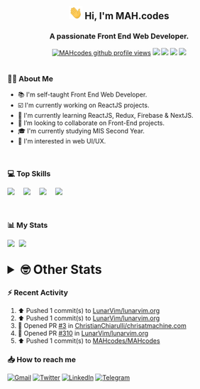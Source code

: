 <h2 align="center"><img src="./Hi.gif" width="30px" height="30px"> Hi, I'm MAH.codes</h2>

<h3 align="center">A passionate Front End Web Developer.</h3>

<div align="center">
  <a href="#"><img src="https://komarev.com/ghpvc/?username=MAHcodes&style=for-the-badge&logo=" alt="MAHcodes github profile views" /></a>
  <a href="https://www.linux.org"><img src="https://img.shields.io/badge/OS-Linux-e06c75?style=for-the-badge&logo=linux" /></a>
	<a href="https://archlinux.org"><img src="https://img.shields.io/badge/DISTRO-Arch-56b6c2?style=for-the-badge&logo=arch-linux" /></a>
	<a href="https://dwm.suckless.org"><img src="https://img.shields.io/badge/WM-DWM-005577?style=for-the-badge&logo=dwm" /></a>
	<a href="https://neovim.io"><img src="https://img.shields.io/badge/IDE-Neovim-98c379?style=for-the-badge&logo=neovim" /></a>
</div>

<br>

### :man_technologist: About Me

- :books: I'm self-taught Front End Web Developer.
- :ballot_box_with_check: I'm currently working on ReactJS projects.
- :dart: I'm currently learning ReactJS, Redux, Firebase & NextJS.
- :eyes: I’m looking to collaborate on Front-End projects.
- :mortar_board: I'm currently studying MIS Second Year.
- :art: I'm interested in web UI/UX.

<br>

### :computer: Top Skills

<div style="display:flex;">
<img width ='36px' src ='https://raw.githubusercontent.com/rahulbanerjee26/githubAboutMeGenerator/main/icons/html.svg' />
<img width ='36px' src ='https://raw.githubusercontent.com/rahulbanerjee26/githubAboutMeGenerator/main/icons/css.svg' />
<img width ='36px' src ='https://raw.githubusercontent.com/rahulbanerjee26/githubAboutMeGenerator/main/icons/javascript.svg' />
<img width ='36px' src ='https://raw.githubusercontent.com/rahulbanerjee26/githubAboutMeGenerator/main/icons/reactjs.svg' />
</div>

<br>
<br>

### :bar_chart: My Stats

<img src="https://github-readme-stats.vercel.app/api?username=MAHcodes&show_icons=true&locale=en" width="49%" /><span style="display:inline-block;width:2%"></span><img src="https://github-readme-streak-stats.herokuapp.com/?user=MAHcodes&" width="49%" />

<br>

<details>
<summary style="font-size: 1.75rem; font-weight: bold;"><strong style="font-size: 1.75rem; font-weight: bold;"> 🤓 Other Stats </strong></summary>
<br>

<!--START_SECTION:waka-->
![Lines of code](https://img.shields.io/badge/From%20Hello%20World%20I%27ve%20Written-264%20Thousand%20lines%20of%20code-blue)

**🐱 My GitHub Data** 

> 🏆 1,133 Contributions in the Year 2022
 > 
> 📦 342.5 kB Used in GitHub's Storage 
 > 
> 💼 Opted to Hire
 > 
> 📜 25 Public Repositories 
 > 
> 🔑 7 Private Repositories  
 > 
**I'm a Night 🦉** 

```text
🌞 Morning    151 commits    ███░░░░░░░░░░░░░░░░░░░░░░   14.79% 
🌆 Daytime    251 commits    ██████░░░░░░░░░░░░░░░░░░░   24.58% 
🌃 Evening    395 commits    █████████░░░░░░░░░░░░░░░░   38.69% 
🌙 Night      224 commits    █████░░░░░░░░░░░░░░░░░░░░   21.94%

```
📅 **I'm Most Productive on Monday** 

```text
Monday       173 commits    ████░░░░░░░░░░░░░░░░░░░░░   16.94% 
Tuesday      150 commits    ███░░░░░░░░░░░░░░░░░░░░░░   14.69% 
Wednesday    126 commits    ███░░░░░░░░░░░░░░░░░░░░░░   12.34% 
Thursday     132 commits    ███░░░░░░░░░░░░░░░░░░░░░░   12.93% 
Friday       107 commits    ██░░░░░░░░░░░░░░░░░░░░░░░   10.48% 
Saturday     164 commits    ████░░░░░░░░░░░░░░░░░░░░░   16.06% 
Sunday       169 commits    ████░░░░░░░░░░░░░░░░░░░░░   16.55%

```


📊 **This Week I Spent My Time On** 

```text
⌚︎ Time Zone: Asia/Beirut

💬 Programming Languages: 
JavaScript               26 hrs 3 mins       ██████████████░░░░░░░░░░░   55.96% 
TypeScript               16 hrs 22 mins      ████████░░░░░░░░░░░░░░░░░   35.18% 
CSS                      2 hrs 23 mins       █░░░░░░░░░░░░░░░░░░░░░░░░   5.13% 
Lua                      23 mins             ░░░░░░░░░░░░░░░░░░░░░░░░░   0.85% 
YAML                     22 mins             ░░░░░░░░░░░░░░░░░░░░░░░░░   0.79%

🔥 Editors: 
Neovim                   46 hrs 33 mins      █████████████████████████   100.0%

🐱‍💻 Projects: 
portfolio                23 hrs 55 mins      ████████████░░░░░░░░░░░░░   51.4% 
eeveelution              16 hrs 46 mins      █████████░░░░░░░░░░░░░░░░   36.04% 
chrisatmachine.com       1 hr 48 mins        █░░░░░░░░░░░░░░░░░░░░░░░░   3.88% 
lunarvim.org             1 hr 24 mins        ░░░░░░░░░░░░░░░░░░░░░░░░░   3.02% 
canadiansouq.com         44 mins             ░░░░░░░░░░░░░░░░░░░░░░░░░   1.59%

💻 Operating System: 
Linux                    46 hrs 33 mins      █████████████████████████   100.0%

```

**I Mostly Code in JavaScript** 

```text
JavaScript               15 repos            ██████████████░░░░░░░░░░░   55.56% 
Python                   3 repos             ██░░░░░░░░░░░░░░░░░░░░░░░   11.11% 
CSS                      2 repos             █░░░░░░░░░░░░░░░░░░░░░░░░   7.41% 
TypeScript               2 repos             █░░░░░░░░░░░░░░░░░░░░░░░░   7.41% 
HTML                     1 repo              █░░░░░░░░░░░░░░░░░░░░░░░░   3.7%

```



 Last Updated on 10/12/2022 18:42:52 UTC
<!--END_SECTION:waka-->

</details>

### :zap: Recent Activity

<!--RECENT_ACTIVITY:start-->
1. ⬆️ Pushed 1 commit(s) to [LunarVim/lunarvim.org](https://github.com/LunarVim/lunarvim.org)
2. ⬆️ Pushed 1 commit(s) to [LunarVim/lunarvim.org](https://github.com/LunarVim/lunarvim.org)
3. 💪 Opened PR [#3](https://github.com/ChristianChiarulli/chrisatmachine.com/pull/3) in [ChristianChiarulli/chrisatmachine.com](https://github.com/ChristianChiarulli/chrisatmachine.com)
4. 💪 Opened PR [#310](https://github.com/LunarVim/lunarvim.org/pull/310) in [LunarVim/lunarvim.org](https://github.com/LunarVim/lunarvim.org)
5. ⬆️ Pushed 1 commit(s) to [MAHcodes/MAHcodes](https://github.com/MAHcodes/MAHcodes)
<!--RECENT_ACTIVITY:end-->

### :inbox_tray: How to reach me

[![Gmail](https://img.shields.io/badge/Gmail-D14836?style=for-the-badge&logo=gmail&logoColor=white)](mailto:mhmdalihsen102@gmail.com)
[![Twitter](https://img.shields.io/badge/Twitter-1DA1F2?style=for-the-badge&logo=twitter&logoColor=white)](https://twitter.com/MhmdAliHsen)
[![LinkedIn](https://img.shields.io/badge/LinkedIn-0077B5?style=for-the-badge&logo=linkedin&logoColor=white)](https://www.linkedin.com/in/mah-codes-66b0671b7/)
[![Telegram](https://img.shields.io/badge/Telegram-2CA5E0?style=for-the-badge&logo=telegram&logoColor=white&bgColor=black)](https://t.me/mhmdalihsen)
